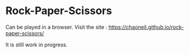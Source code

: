 # Rock-Paper-Scissors 
Can be played in a browser. 
Visit the site : https://chaoneil.github.io/rock-paper-scissors/

It is still work in progress.
